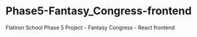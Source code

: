 # Phase5-Fantasy_Congress-frontend
Flatiron School Phase 5 Project - Fantasy Congress - React frontend
